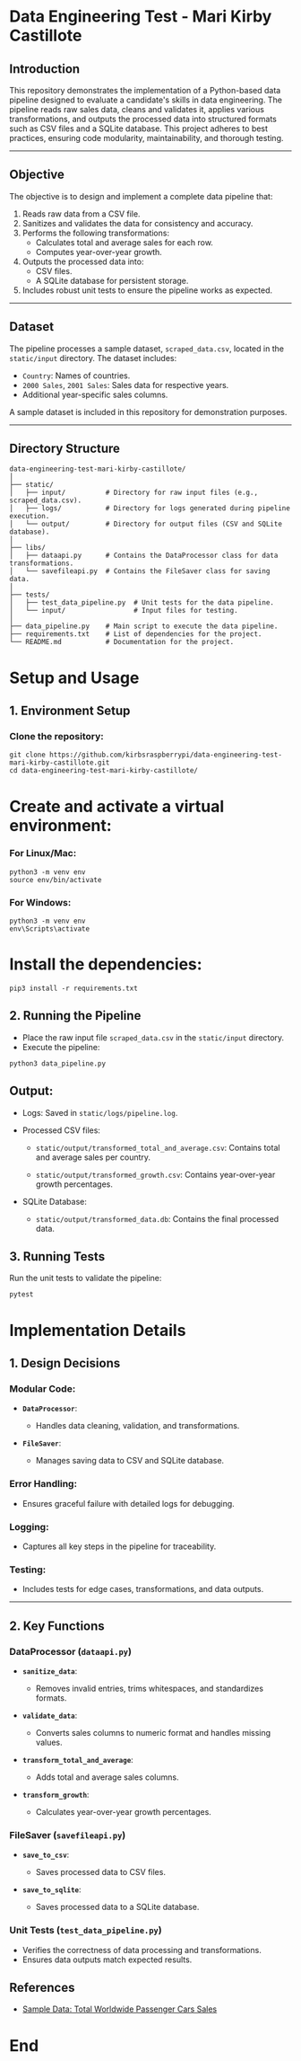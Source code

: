 # Data Engineering Test - Mari Kirby Castillote

## Introduction

This repository demonstrates the implementation of a Python-based data pipeline designed to evaluate a candidate's skills in data engineering. The pipeline reads raw sales data, cleans and validates it, applies various transformations, and outputs the processed data into structured formats such as CSV files and a SQLite database. This project adheres to best practices, ensuring code modularity, maintainability, and thorough testing.

---

## Objective

The objective is to design and implement a complete data pipeline that:
1. Reads raw data from a CSV file.
2. Sanitizes and validates the data for consistency and accuracy.
3. Performs the following transformations:
   - Calculates total and average sales for each row.
   - Computes year-over-year growth.
4. Outputs the processed data into:
   - CSV files.
   - A SQLite database for persistent storage.
5. Includes robust unit tests to ensure the pipeline works as expected.

---

## Dataset

The pipeline processes a sample dataset, `scraped_data.csv`, located in the `static/input` directory. The dataset includes:
- `Country`: Names of countries.
- `2000 Sales`, `2001 Sales`: Sales data for respective years.
- Additional year-specific sales columns.

A sample dataset is included in this repository for demonstration purposes.

---

## Directory Structure

```
data-engineering-test-mari-kirby-castillote/
│
├── static/
│   ├── input/          # Directory for raw input files (e.g., scraped_data.csv).
│   ├── logs/           # Directory for logs generated during pipeline execution.
│   └── output/         # Directory for output files (CSV and SQLite database).
│
├── libs/
│   ├── dataapi.py      # Contains the DataProcessor class for data transformations.
│   └── savefileapi.py  # Contains the FileSaver class for saving data.
│
├── tests/
│   ├── test_data_pipeline.py  # Unit tests for the data pipeline.
│   └── input/                 # Input files for testing.
│
├── data_pipeline.py    # Main script to execute the data pipeline.
├── requirements.txt    # List of dependencies for the project.
└── README.md           # Documentation for the project.
```

# Setup and Usage

## 1. Environment Setup

### Clone the repository:
```
git clone https://github.com/kirbsraspberrypi/data-engineering-test-mari-kirby-castillote.git
cd data-engineering-test-mari-kirby-castillote/
```

# Create and activate a virtual environment:

### For Linux/Mac:

```
python3 -m venv env
source env/bin/activate
```

### For Windows:

```
python3 -m venv env
env\Scripts\activate
```

# Install the dependencies:

```
pip3 install -r requirements.txt
```

## 2. Running the Pipeline

- Place the raw input file `scraped_data.csv` in the `static/input` directory.
- Execute the pipeline:

```
python3 data_pipeline.py
```

## Output:

- Logs: Saved in `static/logs/pipeline.log`.
- Processed CSV files:

  - `static/output/transformed_total_and_average.csv`: Contains total and average sales per country.

  - `static/output/transformed_growth.csv`: Contains year-over-year growth percentages.

- SQLite Database:

  - `static/output/transformed_data.db`: Contains the final processed data.

## 3. Running Tests

Run the unit tests to validate the pipeline:

```
pytest
```

# Implementation Details

## 1. Design Decisions

### Modular Code:

- **`DataProcessor`**:
  - Handles data cleaning, validation, and transformations.

- **`FileSaver`**:
  - Manages saving data to CSV and SQLite database.

### Error Handling:
- Ensures graceful failure with detailed logs for debugging.

### Logging:
- Captures all key steps in the pipeline for traceability.

### Testing:
- Includes tests for edge cases, transformations, and data outputs.

---

## 2. Key Functions

### DataProcessor (`dataapi.py`)

- **`sanitize_data`**:

  - Removes invalid entries, trims whitespaces, and standardizes formats.
- **`validate_data`**:

  - Converts sales columns to numeric format and handles missing values.
- **`transform_total_and_average`**:

  - Adds total and average sales columns.
- **`transform_growth`**:

  - Calculates year-over-year growth percentages.

### FileSaver (`savefileapi.py`)

- **`save_to_csv`**:

  - Saves processed data to CSV files.
- **`save_to_sqlite`**:

  - Saves processed data to a SQLite database.

### Unit Tests (`test_data_pipeline.py`)

- Verifies the correctness of data processing and transformations.
- Ensures data outputs match expected results.

## References

- [Sample Data: Total Worldwide Passenger Cars Sales](https://www.kaggle.com/datasets/sukhmandeepsinghbrar/total-worldwide-passenger-cars-sales)

# End

